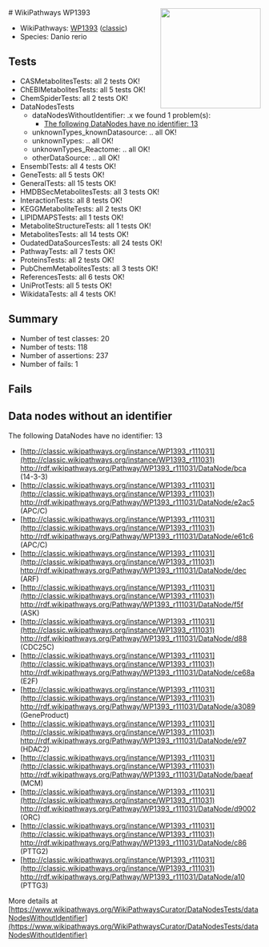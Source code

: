<img style="float: right; width: 200px" src="https://upload.wikimedia.org/wikipedia/commons/thumb/8/83/Wplogo_with_text_500.png/640px-Wplogo_with_text_500.png" />
# WikiPathways WP1393

* WikiPathways: [WP1393](https://wikipathways.org/pathways/WP1393) ([classic](https://classic.wikipathways.org/instance/WP1393))
* Species: Danio rerio
## Tests
* CASMetabolitesTests: all 2 tests OK!
* ChEBIMetabolitesTests: all 5 tests OK!
* ChemSpiderTests: all 2 tests OK!
* DataNodesTests
    * dataNodesWithoutIdentifier: .x we found 1 problem(s):
        * [The following DataNodes have no identifier: 13](#8792c493)
    * unknownTypes_knownDatasource: .. all OK!
    * unknownTypes: .. all OK!
    * unknownTypes_Reactome: .. all OK!
    * otherDataSource: .. all OK!
* EnsemblTests: all 4 tests OK!
* GeneTests: all 5 tests OK!
* GeneralTests: all 15 tests OK!
* HMDBSecMetabolitesTests: all 3 tests OK!
* InteractionTests: all 8 tests OK!
* KEGGMetaboliteTests: all 2 tests OK!
* LIPIDMAPSTests: all 1 tests OK!
* MetaboliteStructureTests: all 1 tests OK!
* MetabolitesTests: all 14 tests OK!
* OudatedDataSourcesTests: all 24 tests OK!
* PathwayTests: all 7 tests OK!
* ProteinsTests: all 2 tests OK!
* PubChemMetabolitesTests: all 3 tests OK!
* ReferencesTests: all 6 tests OK!
* UniProtTests: all 5 tests OK!
* WikidataTests: all 4 tests OK!


## Summary

* Number of test classes: 20
* Number of tests: 118
* Number of assertions: 237
* Number of fails: 1

## Fails

<a name="8792c493" />

## Data nodes without an identifier

The following DataNodes have no identifier: 13

* [http://classic.wikipathways.org/instance/WP1393_r111031](http://classic.wikipathways.org/instance/WP1393_r111031) http://rdf.wikipathways.org/Pathway/WP1393_r111031/DataNode/bca (14-3-3)
* [http://classic.wikipathways.org/instance/WP1393_r111031](http://classic.wikipathways.org/instance/WP1393_r111031) http://rdf.wikipathways.org/Pathway/WP1393_r111031/DataNode/e2ac5 (APC/C)
* [http://classic.wikipathways.org/instance/WP1393_r111031](http://classic.wikipathways.org/instance/WP1393_r111031) http://rdf.wikipathways.org/Pathway/WP1393_r111031/DataNode/e61c6 (APC/C)
* [http://classic.wikipathways.org/instance/WP1393_r111031](http://classic.wikipathways.org/instance/WP1393_r111031) http://rdf.wikipathways.org/Pathway/WP1393_r111031/DataNode/dec (ARF)
* [http://classic.wikipathways.org/instance/WP1393_r111031](http://classic.wikipathways.org/instance/WP1393_r111031) http://rdf.wikipathways.org/Pathway/WP1393_r111031/DataNode/f5f (ASK)
* [http://classic.wikipathways.org/instance/WP1393_r111031](http://classic.wikipathways.org/instance/WP1393_r111031) http://rdf.wikipathways.org/Pathway/WP1393_r111031/DataNode/d88 (CDC25C)
* [http://classic.wikipathways.org/instance/WP1393_r111031](http://classic.wikipathways.org/instance/WP1393_r111031) http://rdf.wikipathways.org/Pathway/WP1393_r111031/DataNode/ce68a (E2F)
* [http://classic.wikipathways.org/instance/WP1393_r111031](http://classic.wikipathways.org/instance/WP1393_r111031) http://rdf.wikipathways.org/Pathway/WP1393_r111031/DataNode/a3089 (GeneProduct)
* [http://classic.wikipathways.org/instance/WP1393_r111031](http://classic.wikipathways.org/instance/WP1393_r111031) http://rdf.wikipathways.org/Pathway/WP1393_r111031/DataNode/e97 (HDAC2)
* [http://classic.wikipathways.org/instance/WP1393_r111031](http://classic.wikipathways.org/instance/WP1393_r111031) http://rdf.wikipathways.org/Pathway/WP1393_r111031/DataNode/baeaf (MCM)
* [http://classic.wikipathways.org/instance/WP1393_r111031](http://classic.wikipathways.org/instance/WP1393_r111031) http://rdf.wikipathways.org/Pathway/WP1393_r111031/DataNode/d9002 (ORC)
* [http://classic.wikipathways.org/instance/WP1393_r111031](http://classic.wikipathways.org/instance/WP1393_r111031) http://rdf.wikipathways.org/Pathway/WP1393_r111031/DataNode/c86 (PTTG2)
* [http://classic.wikipathways.org/instance/WP1393_r111031](http://classic.wikipathways.org/instance/WP1393_r111031) http://rdf.wikipathways.org/Pathway/WP1393_r111031/DataNode/a10 (PTTG3)


More details at [https://www.wikipathways.org/WikiPathwaysCurator/DataNodesTests/dataNodesWithoutIdentifier](https://www.wikipathways.org/WikiPathwaysCurator/DataNodesTests/dataNodesWithoutIdentifier)

